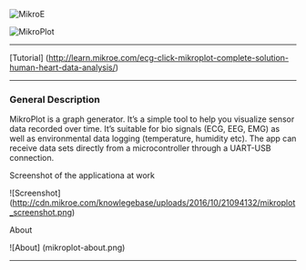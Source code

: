 ![MikroE](http://www.mikroe.com/img/designs/beta/logo_small.png)

![MikroPlot](http://cdn.mikroe.com/knowlegebase/uploads/2016/10/21104444/mikroplot-banner.png)

---

[Tutorial] (http://learn.mikroe.com/ecg-click-mikroplot-complete-solution-human-heart-data-analysis/)

---

### General Description
MikroPlot is a graph generator. It’s a simple tool to help you visualize sensor data recorded over time. It’s suitable for bio signals (ECG, EEG, EMG) as well as environmental data logging (temperature, humidity etc). The app can receive data sets directly from a microcontroller through a UART-USB connection.

Screenshot of the applicationa at work

![Screenshot] (http://cdn.mikroe.com/knowlegebase/uploads/2016/10/21094132/mikroplot_screenshot.png)

About

![About] (mikroplot-about.png)

---

